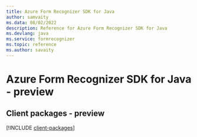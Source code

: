 ```yaml
---
title: Azure Form Recognizer SDK for Java
author: samvaity
ms.data: 08/02/2022
description: Reference for Azure Form Recognizer SDK for Java
ms.devlang: java
ms.service: formrecognizer
ms.topic: reference
ms.author: savaity
---
```

# Azure Form Recognizer SDK for Java - preview

## Client packages - preview
[!INCLUDE [client-packages](form-recognizer-client-index.md)]